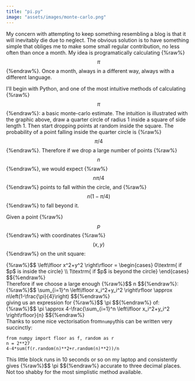 ```yaml
---
title: "pi.py"
image: "assets/images/monte-carlo.png"
---
```


My concern with attempting to keep something resembling a blog is that it will inevitably die due to neglect. The obvious solution is to have something simple that obliges me to make some small regular contribution, no less often than once a month. My idea is programatically calculating {%raw%}$$ \pi $${%endraw%}. Once a month, always in a different way, always with a different language.

I'll begin with Python, and one of the most intuitive methods of calculating {%raw%}$$ \pi $${%endraw%}: a basic monte-carlo estimate. The intuition is illustrated with the graphic above, draw a quarter circle of radius 1 inside a square of side length 1. Then start dropping points at random inside the square. The probability of a point falling inside the quarter circle is {%raw%}$$\pi/4$${%endraw%}. Therefore if we drop a large number of points {%raw%}$$ n $${%endraw%}, we would expect {%raw%}$$ n\pi/4 $${%endraw%} points to fall within the circle, and {%raw%}$$ n(1-\pi/4) $${%endraw%} to fall beyond it.

Given a point {%raw%}$$ p $${%endraw%} with coordinates {%raw%}$$ (x,y) $${%endraw%} on the unit square:
<div text-align: center>
{%raw%}$$
\left\lfloor x^2+y^2 \right\rfloor = \begin{cases}
    0\textrm{ if $p$ is inside the circle} \\
    1\textrm{ if $p$ is beyond the circle}
\end{cases}
$${%endraw%}
</div>
Therefore if we choose a large enough {%raw%}$$ n $${%endraw%}:
<div text-align: center>
{%raw%}$$
\sum_{i=1}^n \left\lfloor x_i^2+y_i^2 \right\rfloor \approx  n\left(1-\frac{\pi}{4}\right)
$${%endraw%}
</div>
giving us an expression for {%raw%}$$ \pi $${%endraw%} of:
<div text-align: center>
{%raw%}$$
\pi \approx  4-\frac{\sum_{i=1}^n \left\lfloor x_i^2+y_i^2 \right\rfloor}{n}
$${%endraw%}
</div>
Thanks to some nice vectorisation from<code>numpy</code>this can be written very succinctly:
<pre><code>from numpy import floor as f, random as r
n = 2**27
4-4*sum(f(r.random(n)**2+r.random(n)**2))/n
</code></pre>
This little block runs in 10 seconds or so on my laptop and consistently gives {%raw%}$$ \pi $${%endraw%} accurate to three decimal places. Not too shabby for the most simplistic method available.